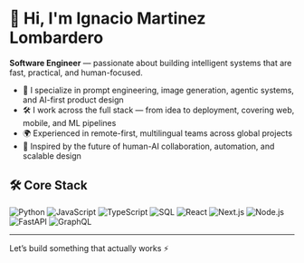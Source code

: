 # 👋 Hi, I'm Ignacio Martinez Lombardero

**Software Engineer** — passionate about building intelligent systems that are fast, practical, and human-focused.

- 🧠 I specialize in prompt engineering, image generation, agentic systems, and AI-first product design  
- 🛠 I work across the full stack — from idea to deployment, covering web, mobile, and ML pipelines  
- 🌍 Experienced in remote-first, multilingual teams across global projects  
- 🚀 Inspired by the future of human-AI collaboration, automation, and scalable design

## 🛠️ Core Stack

![Python](https://img.shields.io/badge/Python-3670A0?style=for-the-badge&logo=python&logoColor=fff)
![JavaScript](https://img.shields.io/badge/JavaScript-F7DF1E?style=for-the-badge&logo=javascript&logoColor=000)
![TypeScript](https://img.shields.io/badge/TypeScript-3178C6?style=for-the-badge&logo=typescript&logoColor=fff)
![SQL](https://img.shields.io/badge/SQL-003B57?style=for-the-badge&logo=postgresql&logoColor=fff)
![React](https://img.shields.io/badge/React-20232a?style=for-the-badge&logo=react&logoColor=61dafb)
![Next.js](https://img.shields.io/badge/Next.js-000?style=for-the-badge&logo=nextdotjs&logoColor=fff)
![Node.js](https://img.shields.io/badge/Node.js-339933?style=for-the-badge&logo=nodedotjs&logoColor=fff)
![FastAPI](https://img.shields.io/badge/FastAPI-009688?style=for-the-badge&logo=fastapi&logoColor=fff)
![GraphQL](https://img.shields.io/badge/GraphQL-E10098?style=for-the-badge&logo=graphql&logoColor=fff)

---

Let’s build something that actually works ⚡

